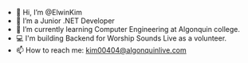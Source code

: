 - 👋 Hi, I’m @ElwinKim
- 👀 I’m a Junior .NET Developer
- 🌱 I’m currently learning Computer Engineering at Algonquin college.
- 💻 I'm building Backend for Worship Sounds Live as a volunteer.
- 📫 How to reach me: kim00404@algonquinlive.com

<!---
ElwinKim/ElwinKim is a ✨ special ✨ repository because its `README.md` (this file) appears on your GitHub profile.
You can click the Preview link to take a look at your changes.
--->
